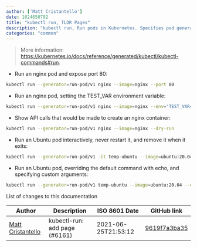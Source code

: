 ```yaml
---
author: ['Matt Cristantello']
date: 1624650792
title: "kubectl run, TLDR Pages"
description: "kubectl run, Run pods in Kubernetes. Specifies pod generator to avoid deprecation error in some K8S versions."
categories: "common"
---
```

> More information: <https://kubernetes.io/docs/reference/generated/kubectl/kubectl-commands#run>.

- Run an nginx pod and expose port 80:

```bash
kubectl run --generator=run-pod/v1 nginx --image=nginx --port 80
```

- Run an nginx pod, setting the TEST_VAR environment variable:

```bash
kubectl run --generator=run-pod/v1 nginx --image=nginx --env="TEST_VAR=testing"
```

- Show API calls that would be made to create an nginx container:

```bash
kubectl run --generator=run-pod/v1 nginx --image=nginx --dry-run
```

- Run an Ubuntu pod interactively, never restart it, and remove it when it exits:

```bash
kubectl run --generator=run-pod/v1 -it temp-ubuntu --image=ubuntu:20.04 --restart=Never --rm -- /bin/bash
```

- Run an Ubuntu pod, overriding the default command with echo, and specifying custom arguments:

```bash
kubectl run --generator=run-pod/v1 temp-ubuntu --image=ubuntu:20.04 --command -- echo arg1 arg2 arg3
```
List of changes to this documentation


Author | Description | ISO 8601 Date | GitHub link
------|-----|-----|-----
[Matt Cristantello](mailto:matt@cristantello.com) | kubectl-run: add page (#6161) | 2021-06-25T21:53:12 | [9619f7a3ba35](https://github.com/tldr-pages/tldr/commit/9619f7a3ba356b4e9cae0137750529132acefd89)

